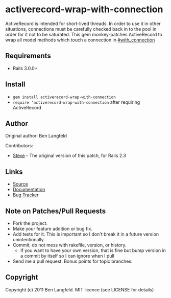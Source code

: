 activerecord-wrap-with-connection
===========

ActiveRecord is intended for short-lived threads. In order to use it in other situations, connections must be carefully checked back in to the pool in order for it not to be saturated. This gem monkey-patches ActiveRecord to wrap all model methods which touch a connection in [#with_connection](http://api.rubyonrails.org/classes/ActiveRecord/ConnectionAdapters/ConnectionPool.html#method-i-with_connection)

Requirements
------------

* Rails 3.0.0+

Install
-------

* `gem install activerecord-wrap-with-connection`
* `require 'activerecord-wrap-with-connection` after requiring ActiveRecord

Author
------

Original author: Ben Langfeld

Contributors:

* [Steve](http://coderrr.wordpress.com/) - The original version of this patch, for Rails 2.3

Links
-----
* [Source](https://github.com/adhearsion/activerecord-wrap-with-connection)
* [Documentation](http://rdoc.info/github/adhearsion/activerecord-wrap-with-connection/master/frames)
* [Bug Tracker](https://github.com/adhearsion/activerecord-wrap-with-connection/issues)

Note on Patches/Pull Requests
-----------------------------

* Fork the project.
* Make your feature addition or bug fix.
* Add tests for it. This is important so I don't break it in a future version unintentionally.
* Commit, do not mess with rakefile, version, or history.
  * If you want to have your own version, that is fine but bump version in a commit by itself so I can ignore when I pull
* Send me a pull request. Bonus points for topic branches.

Copyright
---------

Copyright (c) 2011 Ben Langfeld. MIT licence (see LICENSE for details)
